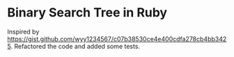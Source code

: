 # Binary Search Tree in Ruby

Inspired by https://gist.github.com/wyy1234567/c07b38530ce4e400cdfa278cb4bb3425. Refactored the code and added some tests.
